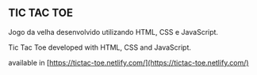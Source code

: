 ## TIC TAC TOE
Jogo da velha desenvolvido utilizando HTML, CSS e JavaScript.

Tic Tac Toe developed with HTML, CSS and JavaScript.

available in [https://tictac-toe.netlify.com/](https://tictac-toe.netlify.com/)
